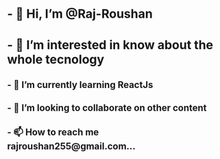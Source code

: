 <img src="">
<h1>- 👋 Hi, I’m @Raj-Roushan</h1>
<h1>- 👀 I’m interested in know about the whole tecnology</h1>
<h2>- 🌱 I’m currently learning ReactJs</h2>
<h2>- 💞️ I’m looking to collaborate on other content</h2>
<h2>- 📫 How to reach me rajroushan255@gmail.com...</h2>

<!---
Raj-Roushan/Raj-Roushan is a ✨ special ✨ repository because its `README.md` (this file) appears on your GitHub profile.
You can click the Preview link to take a look at your changes.
--->
